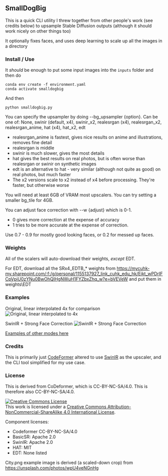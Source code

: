 ## SmallDogBig

This is a quick CLI utility I threw together from other people's work (see credits below)
to upsample Stable Diffusion outputs (although it should work nicely on other things too)

It optionally fixes faces, and uses deep learning to scale up all the images in a directory

### Install / Use

It _should_ be enough to put some input images into the `inputs` folder and then do

```
conda env create -f environment.yaml
conda activate smalldogbig
```

And then

```
python smalldogbig.py 
```

You can specify the upsampler by doing --bg_upsampler {option}. 
Can be one of: None, swinir (default, x4), swinir_x2, realesrgan (x4), realesrgan_x2, realesrgan_anime, hat (x4), hat_x2, edt
- realesrgan_anime is fastest, gives nice results on anime and illustrations, removes fine detail
- realesrgan is middle
- swinir is much slower, gives the most details
- hat gives the best results on real photos, but is often worse than realesrgan or swinir on synthetic images
- edt is an alternative to hat - very similar (although not quite as good) on real photos, but much faster
- The x2 versions scale to x2 instead of x4 before processing. They're faster, but otherwise worse

You will need at least 6GB of VRAM most upscalers. You can try setting a smaller bg_tile for 4GB.

You can adjust face correction with --w {adjust} which is 0-1. 
- 0 gives more correction at the expense of accuracy
- 1 tries to be more accurate at the expense of correction.

Use 0.7 - 0.9 for mostly good looking faces, or 0.2 for messed up faces.

### Weights

All of the scalers will auto-download their weights, _except_ EDT.

For EDT, download all the SRx4_EDTB_* weights from https://mycuhk-my.sharepoint.com/:f:/g/personal/1155137927_link_cuhk_edu_hk/Eikt_wPDrIFCpVpiU0zYNu0BwOhQIHgNWuH1FYZbxZhq_w?e=bVEVeW and put them in weights\EDT

### Examples

Original, linear interpolated 4x for comparison
![Original, linear interpolated to 4x](/outputs/examples/PrincessSummerFruit_nofaces.png?raw=true "Original, linear interpolated to 4x")

SwinIR + Strong Face Correction
![SwinIR + Strong Face Correction](/outputs/examples/PrincessSummerFruit_bgsr_swinir_facesr_swinir.png?raw=true "SwinIR + Strong Face Correction")

[Examples of other modes here](/outputs/examples/)

### Credits

This is primarily just [CodeFormer](https://github.com/sczhou/CodeFormer) altered to
use [SwinIR](https://github.com/JingyunLiang/SwinIR) as the upscaler, and the CLI tool
simplified for my use case.

### License

This is derived from CoDeformer, which is CC-BY-NC-SA/4.0. This is therefore also CC-BY-NC-SA/4.0.

<a rel="license" href="http://creativecommons.org/licenses/by-nc-sa/4.0/"><img alt="Creative Commons License" style="border-width:0" src="https://i.creativecommons.org/l/by-nc-sa/4.0/88x31.png" /></a><br />This work is licensed under a <a rel="license" href="http://creativecommons.org/licenses/by-nc-sa/4.0/">Creative Commons Attribution-NonCommercial-ShareAlike 4.0 International License</a>.

Component licenses:

- Codeformer CC-BY-NC-SA/4.0
- BasicSR: Apache 2.0
- SwinIR: Apache 2.0
- HAT: MIT
- EDT: None listed

City.png example image is derived (a scaled-down crop) from https://unsplash.com/photos/wpU4veNGnHg
